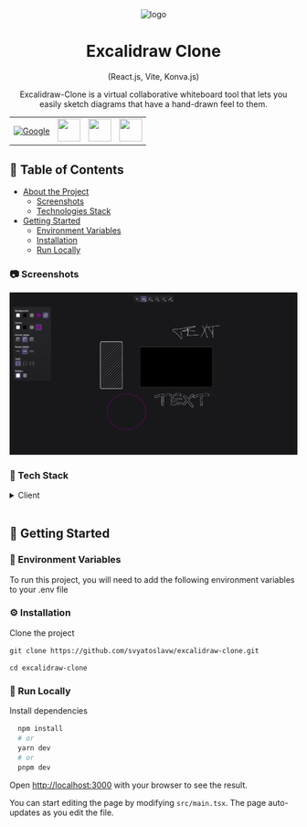 <div align="center">
  <img src="https://cdn.jsdelivr.net/gh/devicons/devicon@latest/icons/chrome/chrome-original.svg" alt="logo" width="100" height="100" />

   <h1>Excalidraw Clone</h1>
  
  <p>
  (React.js, Vite, Konva.js)
  </p>
  
  <span>
  Excalidraw-Clone is a virtual collaborative whiteboard tool that lets you easily sketch diagrams that have a hand-drawn feel to them.
  </span>
  <!-- <a href="https://pc-builder-v1.vercel.app/">check demo</a> -->
</div>

<table align="center">
    <tr>
        <td>
<a href="#"><img src="https://cdn.jsdelivr.net/gh/devicons/devicon@latest/icons/react/react-original.svg" alt="Google" width="40" height="40" /></a>
        </td>
                                <td>
<a href="#"><img src="https://cdn.jsdelivr.net/gh/devicons/devicon/icons/typescript/typescript-original.svg" alt="" width="40" height="40" /></a>
        </td>
                                <td>
<a href="#"><img src="https://konvajs.org/android-chrome-192x192.png" alt="" width="40" height="40" /></a>
        </td>
                                        <td>
<a href="#"><img src="https://cdn.jsdelivr.net/gh/devicons/devicon@latest/icons/tailwindcss/tailwindcss-original.svg" alt="" width="40" height="40" /></a>
        </td>
    </tr>
</table>

## :notebook_with_decorative_cover: Table of Contents

-   [About the Project](#star2-about-the-project)
    -   [Screenshots](#camera-screenshots)
    -   [Technologies Stack](#space_invader-tech-stack)
-   [Getting Started](#toolbox-getting-started)
    -   [Environment Variables](#key-environment-variables)
    -   [Installation](#gear-installation)
    -   [Run Locally](#running-run-locally)

### :camera: Screenshots

<div align="center">
  <a href="#"><img src="https://github.com/svyatoslavw/excalidraw-clone/blob/main/public/screen.png" alt="screenshot1" /></a><br>
</div>

### :space_invader: Tech Stack

<details>
  <summary>Client</summary>
  <ul>
    <li><a href="https://react.dev/">React.js</a></li>
    <li><a href="https://konvajs.org/index.html">Konva.js</a></li>
    <li><a href="https://ui.shadcn.com/docs">Shadcn UI</a></li>
    <li><a href="https://tailwindcss.com/">TailwindCSS</a></li>
  </ul>
</details>

<br />

## :toolbox: Getting Started

### :key: Environment Variables

To run this project, you will need to add the following environment variables to your .env file

<!-- `APP_URL =` -->

### :gear: Installation

Clone the project

```
git clone https://github.com/svyatoslavw/excalidraw-clone.git
```

```
cd excalidraw-clone
```

### :running: Run Locally

Install dependencies

```bash
  npm install
  # or
  yarn dev
  # or
  pnpm dev
```

Open [http://localhost:3000](http://localhost:3000) with your browser to see the result.

You can start editing the page by modifying `src/main.tsx`. The page auto-updates as you edit the file.
